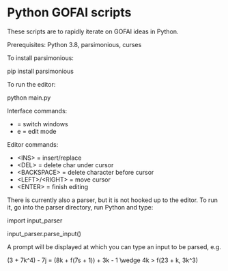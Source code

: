 # Python GOFAI scripts

These scripts are to rapidly iterate on GOFAI ideas in Python.

Prerequisites: Python 3.8, parsimonious, curses

To install parsimonious:

pip install parsimonious

To run the editor:

python main.py

Interface commands:

* <TAB> = switch windows
* e = edit mode

Editor commands:

* &lt;INS&gt; = insert/replace
* &lt;DEL&gt; = delete char under cursor
* &lt;BACKSPACE&gt; = delete character before cursor
* &lt;LEFT&gt;/&lt;RIGHT&gt; = move cursor
* &lt;ENTER&gt; = finish editing

There is currently also a parser, but it is not hooked up to the editor. To run it, go into
the parser directory, run Python and type:

import input_parser

input_parser.parse_input()

A prompt will be displayed at which you can type an input to be parsed, e.g.

(3 + 7k^4) - 7j = (8k + f(7s + 1)) + 3k - 1 \wedge 4k > f(23 + k, 3k^3)


